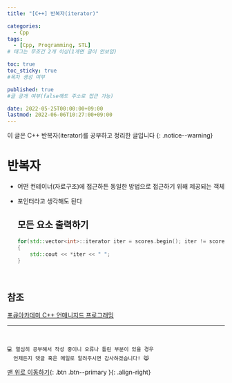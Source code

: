 ```yaml
---
title: "[C++] 반복자(iterator)" 

categories:
  - Cpp
tags:
  - [Cpp, Programming, STL]
# 태그는 무조건 2개 이상(1개면 글이 안보임)

toc: true
toc_sticky: true
#목차 생성 여부

published: true
#글 공개 여부(false해도 주소로 접근 가능)

date: 2022-05-25T00:00:00+09:00
lastmod: 2022-06-06T10:27:00+09:00
---
```


이 글은 C++ 반복자(iterator)를 공부하고 정리한 글입니다
{: .notice--warning}

# 반복자
- 어떤 컨테이너(자료구조)에 접근하든 동일한 방법으로 접근하기 위해 제공되는 객체
- 포인터라고 생각해도 된다

  ## 모든 요소 출력하기
  ```cpp
  for(std::vector<int>::iterator iter = scores.begin(); iter != scores.end(); ++iter)
  {
      std::cout << *iter << " ";
  }
  ```

<br>

## 참조
[포큐아카데미 C++ 언매니지드 프로그래밍](https://pocu-ko.teachable.com/p/comp3200)

***
<br>

    💻 열심히 공부해서 작성 중이니 오류나 틀린 부분이 있을 경우 
      언제든지 댓글 혹은 메일로 알려주시면 감사하겠습니다! 😸

[맨 위로 이동하기](#){: .btn .btn--primary }{: .align-right}
